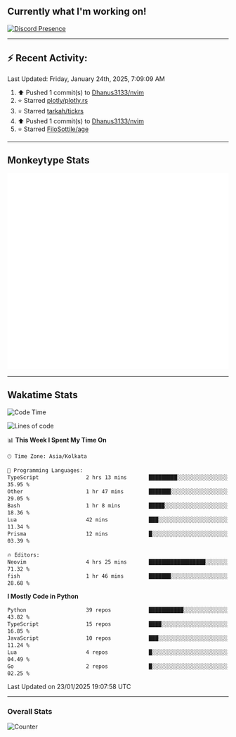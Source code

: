 ## Currently what I'm working on!
[![Discord Presence](https://lanyard.cnrad.dev/api/534981034400284712)](https://discord.com/users/534981034400284712)

---

## :zap: Recent Activity:
<!--RECENT_ACTIVITY:last_update-->
Last Updated: Friday, January 24th, 2025, 7:09:09 AM
<!--RECENT_ACTIVITY:last_update_end-->
<!--RECENT_ACTIVITY:start-->
1. ⬆️ Pushed 1 commit(s) to [Dhanus3133/nvim](https://github.com/Dhanus3133/nvim)<br>
2. ⭐ Starred [plotly/plotly.rs](https://github.com/plotly/plotly.rs)<br>
3. ⭐ Starred [tarkah/tickrs](https://github.com/tarkah/tickrs)<br>
4. ⬆️ Pushed 1 commit(s) to [Dhanus3133/nvim](https://github.com/Dhanus3133/nvim)<br>
5. ⭐ Starred [FiloSottile/age](https://github.com/FiloSottile/age)<br>
<!--RECENT_ACTIVITY:end-->

---

## Monkeytype Stats
<a href="https://monkeytype.com/profile/dhanus">
  <img src="https://raw.githubusercontent.com/Dhanus3133/Dhanus3133/monkeytype/monkeytype-lb.svg" alt="Monkeytype Profile" />
</a>

---

## Wakatime Stats
<!--START_SECTION:waka-->
![Code Time](http://img.shields.io/badge/Code%20Time-2%2C506%20hrs%2040%20mins-blue)

![Lines of code](https://img.shields.io/badge/From%20Hello%20World%20I%27ve%20Written-5.9%20million%20lines%20of%20code-blue)

📊 **This Week I Spent My Time On** 

```text
🕑︎ Time Zone: Asia/Kolkata

💬 Programming Languages: 
TypeScript               2 hrs 13 mins       █████████░░░░░░░░░░░░░░░░   35.95 % 
Other                    1 hr 47 mins        ███████░░░░░░░░░░░░░░░░░░   29.05 % 
Bash                     1 hr 8 mins         █████░░░░░░░░░░░░░░░░░░░░   18.36 % 
Lua                      42 mins             ███░░░░░░░░░░░░░░░░░░░░░░   11.34 % 
Prisma                   12 mins             █░░░░░░░░░░░░░░░░░░░░░░░░   03.39 % 

🔥 Editors: 
Neovim                   4 hrs 25 mins       ██████████████████░░░░░░░   71.32 % 
fish                     1 hr 46 mins        ███████░░░░░░░░░░░░░░░░░░   28.68 % 
```

**I Mostly Code in Python** 

```text
Python                   39 repos            ███████████░░░░░░░░░░░░░░   43.82 % 
TypeScript               15 repos            ████░░░░░░░░░░░░░░░░░░░░░   16.85 % 
JavaScript               10 repos            ███░░░░░░░░░░░░░░░░░░░░░░   11.24 % 
Lua                      4 repos             █░░░░░░░░░░░░░░░░░░░░░░░░   04.49 % 
Go                       2 repos             █░░░░░░░░░░░░░░░░░░░░░░░░   02.25 % 
```




 Last Updated on 23/01/2025 19:07:58 UTC
<!--END_SECTION:waka-->
---

### Overall Stats

<img src="https://moe-counter.glitch.me/get/@Dhanus3133?theme=asoul" alt="Counter" />
